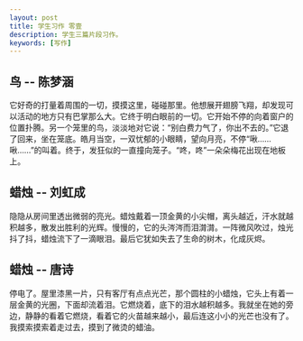 ```yaml
---
layout: post
title: 学生习作 零壹
description: 学生三篇片段习作。
keywords: [写作]
---
```

## 鸟 -- 陈梦涵
它好奇的打量着周围的一切，摸摸这里，碰碰那里。他想展开翅膀飞翔，却发现可以活动的地方只有巴掌那么大。它终于明白眼前的一切。它开始不停的向着窗户的位置扑腾。另一个笼里的鸟，淡淡地对它说：“别白费力气了，你出不去的。”它退了回来，坐在笼底。皓月当空，一双忧郁的小眼睛，望向月亮，不停“啾……啾……”的叫着。终于，发狂似的一直撞向笼子。“咚，咚”一朵朵梅花出现在地板上。

## 蜡烛 -- 刘虹成
隐隐从房间里透出微弱的亮光。蜡烛戴着一顶金黄的小尖帽，离头越近，汗水就越积越多，散发出胜利的光辉。慢慢的，它的头涔涔而泪潸潸。一阵微风吹过，烛光抖了抖，蜡烛流下了一滴眼泪。最后它犹如失去了生命的树木，化成灰烬。

## 蜡烛 -- 唐诗
停电了。屋里漆黑一片，只有客厅有点点光芒，那个圆柱的小蜡烛，它头上有着一层金黄的光圈，下面却流着泪。它燃烧着，底下的泪水越积越多。我就坐在她的旁边，静静的看着它燃烧，看着它的火苗越来越小，最后连这小小的光芒也没有了。我摸索摸索着走过去，摸到了微烫的蜡油。
